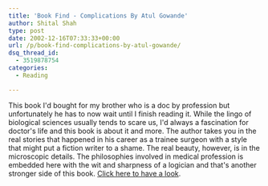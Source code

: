 ```yaml
---
title: 'Book Find - Complications By Atul Gowande'
author: Shital Shah
type: post
date: 2002-12-16T07:33:33+00:00
url: /p/book-find-complications-by-atul-gowande/
dsq_thread_id:
  - 3519878754
categories:
  - Reading

---
```

This book I'd bought for my brother who is a doc by profession but unfortunately he has to now wait until I finish reading it. While the lingo of biological sciences usually tends to scare us, I'd always a fascination for doctor's life and this book is about it and more. The author takes you in the real stories that happened in his career as a trainee surgeon with a style that might put a fiction writer to a shame. The real beauty, however, is in the microscopic details. The philosophies involved in medical profession is embedded here with the wit and sharpness of a logician and that's another stronger side of this book. [Click here to have a look][1].

 [1]: http://www.amazon.com/exec/obidos/ASIN/0805063196/002-0203858-4756001
